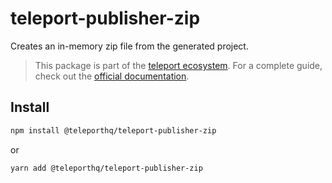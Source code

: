 # teleport-publisher-zip

Creates an in-memory zip file from the generated project.

> This package is part of the [teleport ecosystem](https://github.com/teleporthq/teleport-code-generators). For a complete guide, check out the [official documentation](https://docs.teleporthq.io/).

## Install
```bash
npm install @teleporthq/teleport-publisher-zip
```
or
```bash
yarn add @teleporthq/teleport-publisher-zip
```
